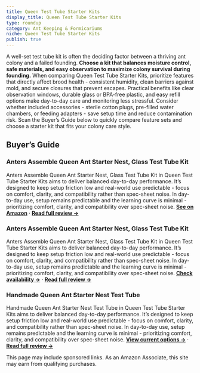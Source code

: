 ```yaml
---
title: Queen Test Tube Starter Kits
display_title: Queen Test Tube Starter Kits
type: roundup
category: Ant Keeping & Formicariums
niche: Queen Test Tube Starter Kits
publish: true
---
```


<p>A well-set test tube kit is often the deciding factor between a thriving ant colony and a failed founding. <strong>Choose a kit that balances moisture control, safe materials, and easy observation to maximize colony survival during founding.</strong> When comparing Queen Test Tube Starter Kits, prioritize features that directly affect brood health - consistent humidity, clean barriers against mold, and secure closures that prevent escapes. Practical benefits like clear observation windows, durable glass or BPA-free plastic, and easy refill options make day-to-day care and monitoring less stressful. Consider whether included accessories - sterile cotton plugs, pre-filled water chambers, or feeding adapters - save setup time and reduce contamination risk. Scan the Buyer’s Guide below to quickly compare feature sets and choose a starter kit that fits your colony care style.</p>

<h2>Buyer’s Guide</h2>
<h3>Anters Assemble Queen Ant Starter Nest, Glass Test Tube Kit</h3>
<p>Anters Assemble Queen Ant Starter Nest, Glass Test Tube Kit in Queen Test Tube Starter Kits aims to deliver balanced day-to-day performance. It’s designed to keep setup friction low and real-world use predictable - focus on comfort, clarity, and compatibility rather than spec-sheet noise. In day-to-day use, setup remains predictable and the learning curve is minimal - prioritizing comfort, clarity, and compatibility over spec-sheet noise. <a href="https://amzn.to/4o0kS9a" target="_blank" rel="nofollow sponsored noopener noopener" target="_blank"><strong>See on Amazon</strong></a> · <a href="/reviews/anters-assemble-queen-ant-starter-nest-glass-test-tube-kit-version-2-20-c797c42e/"><strong>Read full review &rarr;</strong></a></p>
<h3>Anters Assemble Queen Ant Starter Nest, Glass Test Tube Kit</h3>
<p>Anters Assemble Queen Ant Starter Nest, Glass Test Tube Kit in Queen Test Tube Starter Kits aims to deliver balanced day-to-day performance. It’s designed to keep setup friction low and real-world use predictable - focus on comfort, clarity, and compatibility rather than spec-sheet noise. In day-to-day use, setup remains predictable and the learning curve is minimal - prioritizing comfort, clarity, and compatibility over spec-sheet noise. <a href="https://amzn.to/478Bx31" target="_blank" rel="nofollow sponsored noopener noopener" target="_blank"><strong>Check availability &rarr;</strong></a> · <a href="/reviews/anters-assemble-queen-ant-starter-nest-glass-test-tube-kit-version-2-gray-20mm-/"><strong>Read full review &rarr;</strong></a></p>
<h3>Handmade Queen Ant Starter Nest Test Tube</h3>
<p>Handmade Queen Ant Starter Nest Test Tube in Queen Test Tube Starter Kits aims to deliver balanced day-to-day performance. It’s designed to keep setup friction low and real-world use predictable - focus on comfort, clarity, and compatibility rather than spec-sheet noise. In day-to-day use, setup remains predictable and the learning curve is minimal - prioritizing comfort, clarity, and compatibility over spec-sheet noise. <a href="https://amzn.to/4ot6KoU" target="_blank" rel="nofollow sponsored noopener noopener" target="_blank"><strong>View current options &rarr;</strong></a> · <a href="/reviews/handmade-queen-ant-starter-nest-test-tube-pack-of-2-/"><strong>Read full review &rarr;</strong></a></p>
<aside class="disclosure">This page may include sponsored links. As an Amazon Associate, this site may earn from qualifying purchases.</aside>
